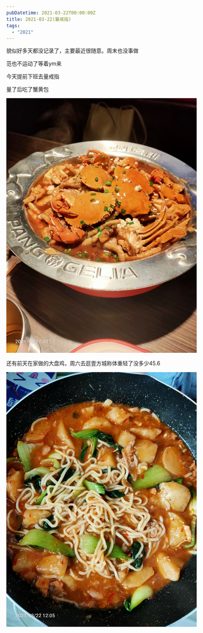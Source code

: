 ```yaml
---
pubDatetime: 2021-03-22T00:00:00Z
title: 2021-03-22(量戒指)
tags:
  - "2021"
---
```


貌似好多天都没记录了，主要最近很随意。周末也没事做

范也不运动了等着ym来

今天提前下班去量戒指

量了后吃了蟹黄包

![](../../img/6904315-011879ae98d80a08.jpg)

还有前天在家做的大盘鸡，周六去逛壹方城称体重轻了没多少45.6

![](../../img/6904315-59cbff656d31ece1.jpg)

